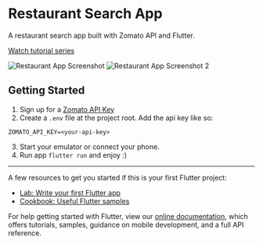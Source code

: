 # Restaurant Search App

A restaurant search app built with Zomato API and Flutter.

[Watch tutorial series](https://www.youtube.com/watch?v=GDUfd5oDUho)

![Restaurant App Screenshot](raw/appshot_1.png)
![Restaurant App Screenshot 2](raw/appshot_2.png)

## Getting Started

1. Sign up for a [Zomato API Key](https://developers.zomato.com/api)
2. Create a `.env` file at the project root. Add the api key like so:
```
ZOMATO_API_KEY=<your-api-key>
```
3. Start your emulator or connect your phone.
4. Run app `flutter run` and enjoy :)

---

A few resources to get you started if this is your first Flutter project:

- [Lab: Write your first Flutter app](https://flutter.dev/docs/get-started/codelab)
- [Cookbook: Useful Flutter samples](https://flutter.dev/docs/cookbook)

For help getting started with Flutter, view our
[online documentation](https://flutter.dev/docs), which offers tutorials,
samples, guidance on mobile development, and a full API reference.
